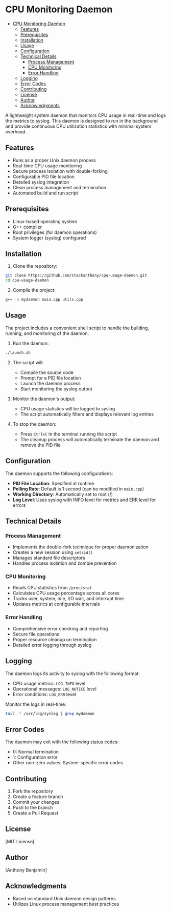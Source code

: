 # CPU Monitoring Daemon

<!--toc:start-->

- [CPU Monitoring Daemon](#cpu-monitoring-daemon)
  - [Features](#features)
  - [Prerequisites](#prerequisites)
  - [Installation](#installation)
  - [Usage](#usage)
  - [Configuration](#configuration)
  - [Technical Details](#technical-details)
    - [Process Management](#process-management)
    - [CPU Monitoring](#cpu-monitoring)
    - [Error Handling](#error-handling)
  - [Logging](#logging)
  - [Error Codes](#error-codes)
  - [Contributing](#contributing)
  - [License](#license)
  - [Author](#author)
  - [Acknowledgments](#acknowledgments)
  <!--toc:end-->

A lightweight system daemon that monitors CPU usage in real-time and logs the metrics to syslog. This daemon is designed to run in the background and provide continuous CPU utilization statistics with minimal system overhead.

## Features

- Runs as a proper Unix daemon process
- Real-time CPU usage monitoring
- Secure process isolation with double-forking
- Configurable PID file location
- Detailed syslog integration
- Clean process management and termination
- Automated build and run script

## Prerequisites

- Linux-based operating system
- G++ compiler
- Root privileges (for daemon operations)
- System logger (syslog) configured

## Installation

1. Clone the repository:

```bash
git clone https://github.com/stackanthony/cpu-usage-daemon.git
cd cpu-usage-daemon
```

2. Compile the project:

```bash
g++ -o mydaemon main.cpp utils.cpp
```

## Usage

The project includes a convenient shell script to handle the building, running, and monitoring of the daemon.

1. Run the daemon:

```bash
./launch.sh
```

2. The script will:

   - Compile the source code
   - Prompt for a PID file location
   - Launch the daemon process
   - Start monitoring the syslog output

3. Monitor the daemon's output:

   - CPU usage statistics will be logged to syslog
   - The script automatically filters and displays relevant log entries

4. To stop the daemon:
   - Press `Ctrl+C` in the terminal running the script
   - The cleanup process will automatically terminate the daemon and remove the PID file

## Configuration

The daemon supports the following configurations:

- **PID File Location**: Specified at runtime
- **Polling Rate**: Default is 1 second (can be modified in `main.cpp`)
- **Working Directory**: Automatically set to root (/)
- **Log Level**: Uses syslog with INFO level for metrics and ERR level for errors

## Technical Details

### Process Management

- Implements the double-fork technique for proper daemonization
- Creates a new session using `setsid()`
- Manages standard file descriptors
- Handles process isolation and zombie prevention

### CPU Monitoring

- Reads CPU statistics from `/proc/stat`
- Calculates CPU usage percentage across all cores
- Tracks user, system, idle, I/O wait, and interrupt time
- Updates metrics at configurable intervals

### Error Handling

- Comprehensive error checking and reporting
- Secure file operations
- Proper resource cleanup on termination
- Detailed error logging through syslog

## Logging

The daemon logs its activity to syslog with the following format:

- CPU usage metrics: `LOG_INFO` level
- Operational messages: `LOG_NOTICE` level
- Error conditions: `LOG_ERR` level

Monitor the logs in real-time:

```bash
tail -f /var/log/syslog | grep mydaemon
```

## Error Codes

The daemon may exit with the following status codes:

- 0: Normal termination
- 1: Configuration error
- Other non-zero values: System-specific error codes

## Contributing

1. Fork the repository
2. Create a feature branch
3. Commit your changes
4. Push to the branch
5. Create a Pull Request

## License

[MIT License]

## Author

[Anthony Benjamin]

## Acknowledgments

- Based on standard Unix daemon design patterns
- Utilizes Linux process management best practices
